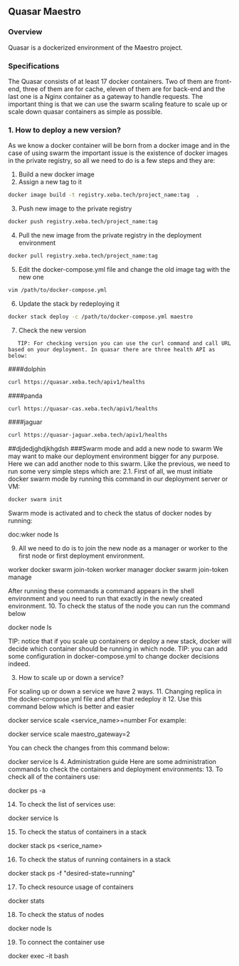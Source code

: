 ﻿## Quasar Maestro


### Overview

Quasar is a dockerized environment of the Maestro project.

### Specifications
The Quasar consists of at least 17 docker containers. Two of them are front-end, three of them are for cache, eleven of them are for back-end and the last one is a Nginx container as a gateway to handle requests.
The important thing is that we can use the swarm scaling feature to scale up or scale down quasar containers as simple as possible.

### 1. How to deploy a new version?

As we know a docker container will be born from a docker image and in the case of using swarm the important issue is the existence of docker images in the private registry, so all we need to do is a few steps and they are:

1. Build a new docker image 
2. Assign a new tag to it 

```bash
docker image build -t registry.xeba.tech/project_name:tag  .
```	

3. Push new image to the private registry

```bash
docker push registry.xeba.tech/project_name:tag
```	

4. Pull the new image from the private registry in the deployment environment

```bash
docker pull registry.xeba.tech/project_name:tag
```	

5. Edit the docker-compose.yml file and change the old image tag with the new one

```bash
vim /path/to/docker-compose.yml
```	

6. Update the stack by redeploying it

```bash
docker stack deploy -c /path/to/docker-compose.yml maestro
```	

7. Check the new version

```   
   TIP: For checking version you can use the curl command and call URL based on your deployment. In quasar there are three health API as below:
```

####dolphin

```bash
curl https://quasar.xeba.tech/apiv1/healths
```
####panda

```bash
curl https://quasar-cas.xeba.tech/apiv1/healths
```

####jaguar

```bash
curl https://quasar-jaguar.xeba.tech/apiv1/healths
```	
##djdedjghdjkhgdsh
###Swarm mode and add a new node to swarm
We may want to make our deployment environment bigger for any purpose. Here we can add another node to this swarm.
Like the previous, we need to run some very simple steps which are:
   2.1. First of all, we must initiate docker swarm mode by running this command in our deployment server or VM:

```bash
docker swarm init
```	

Swarm mode is  activated and to check the status of docker nodes by running:


doc:wker node ls
	

   9. All we need to do is to join the new node as a manager or worker to the first node or first deployment environment.


worker
	docker swarm join-token worker
	manager
	docker swarm join-token manage
	

After running these commands a command appears in the shell environment and you need to run that exactly in the newly created environment.
   10. To check the status of the node you can run the command below


docker node ls
	

TIP: notice that if you scale up containers or deploy a new stack, docker will decide which container should be running in which node.
TIP: you can add some configuration in docker-compose.yml to change docker decisions indeed.


3. How to scale up or down a service?


For scaling up or down a service we have 2 ways.
   11. Changing replica in the docker-compose.yml file and after that redeploy it
   12. Use this command below which is better and easier


docker service scale <service_name>=number
	For example:


docker service scale maestro_gateway=2
	        
You can check the changes from this command below:


docker service ls
	4. Administration guide
Here are some administration commands to check the containers and deployment environments:
   13. To check all of the containers use:


docker ps -a
	

   14. To check the list of services use:


docker service ls
	

   15. To check the status of containers in a stack


docker stack ps <serice_name>
	

   16. To check the status of running containers in a stack


docker stack ps -f "desired-state=running" <stack name>
	

   17. To check resource usage of containers 


docker stats
	

   18. To check the status of nodes


docker node ls
	

   19. To connect the container use


docker exec -it  <container name>  bash
